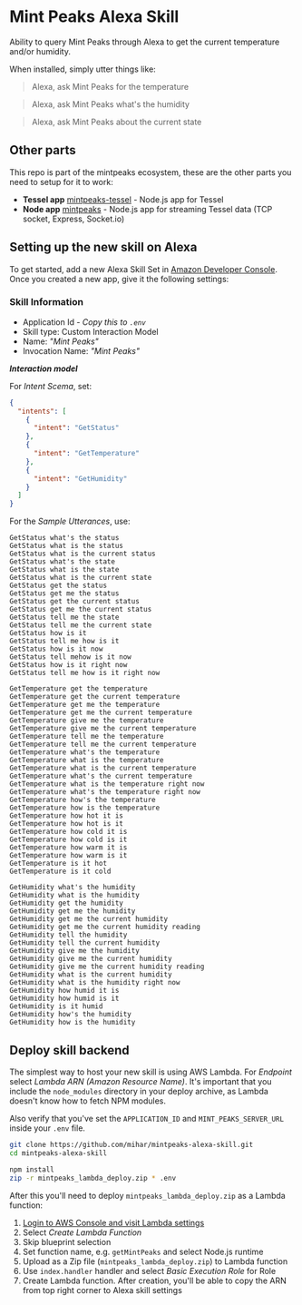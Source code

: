 # Mint Peaks Alexa Skill

Ability to query Mint Peaks through Alexa to get the current temperature and/or humidity.

When installed, simply utter things like:

> Alexa, ask Mint Peaks for the temperature

> Alexa, ask Mint Peaks what's the humidity

> Alexa, ask Mint Peaks about the current state

## Other parts

This repo is part of the mintpeaks ecosystem, these are the other parts you need to setup for it to work:

- **Tessel app** [mintpeaks-tessel](https://github.com/mihar/mintpeaks-tessel) - Node.js app for Tessel
- **Node app** [mintpeaks](https://github.com/mihar/mintpeaks) - Node.js app for streaming Tessel data (TCP socket, Express, Socket.io)

## Setting up the new skill on Alexa

To get started, add a new Alexa Skill Set in [Amazon Developer Console](https://developer.amazon.com/edw/home.html#/). Once you created a new app, give it the following settings:

### Skill Information

- Application Id - _Copy this to `.env`_
- Skill type: Custom Interaction Model
- Name: _"Mint Peaks"_
- Invocation Name: _"Mint Peaks"_

_**Interaction model**_

For _Intent Scema_, set:

```json
{
  "intents": [
    {
      "intent": "GetStatus"
    },
    {
      "intent": "GetTemperature"
    },
    {
      "intent": "GetHumidity"
    }
  ]
}
```

For the _Sample Utterances_, use:

```
GetStatus what's the status
GetStatus what is the status
GetStatus what is the current status
GetStatus what's the state
GetStatus what is the state
GetStatus what is the current state
GetStatus get the status
GetStatus get me the status
GetStatus get the current status
GetStatus get me the current status
GetStatus tell me the state
GetStatus tell me the current state
GetStatus how is it
GetStatus tell me how is it
GetStatus how is it now
GetStatus tell mehow is it now
GetStatus how is it right now
GetStatus tell me how is it right now

GetTemperature get the temperature
GetTemperature get the current temperature
GetTemperature get me the temperature
GetTemperature get me the current temperature
GetTemperature give me the temperature
GetTemperature give me the current temperature
GetTemperature tell me the temperature
GetTemperature tell me the current temperature
GetTemperature what's the temperature
GetTemperature what is the temperature
GetTemperature what is the current temperature
GetTemperature what's the current temperature
GetTemperature what is the temperature right now
GetTemperature what's the temperature right now
GetTemperature how's the temperature
GetTemperature how is the temperature
GetTemperature how hot it is
GetTemperature how hot is it
GetTemperature how cold it is
GetTemperature how cold is it
GetTemperature how warm it is
GetTemperature how warm is it
GetTemperature is it hot
GetTemperature is it cold

GetHumidity what's the humidity
GetHumidity what is the humidity
GetHumidity get the humidity
GetHumidity get me the humidity
GetHumidity get me the current humidity
GetHumidity get me the current humidity reading
GetHumidity tell the humidity
GetHumidity tell the current humidity
GetHumidity give me the humidity
GetHumidity give me the current humidity
GetHumidity give me the current humidity reading
GetHumidity what is the current humidity
GetHumidity what is the humidity right now
GetHumidity how humid it is
GetHumidity how humid is it
GetHumidity is it humid
GetHumidity how's the humidity
GetHumidity how is the humidity
```

## Deploy skill backend

The simplest way to host your new skill is using AWS Lambda. For _Endpoint_ select _Lambda ARN (Amazon Resource Name)_. It's important that you include the `node_modules` directory in your deploy archive, as Lambda doesn't know how to fetch NPM modules.

Also verify that you've set the `APPLICATION_ID` and `MINT_PEAKS_SERVER_URL` inside your `.env` file.

```bash
git clone https://github.com/mihar/mintpeaks-alexa-skill.git
cd mintpeaks-alexa-skill

npm install
zip -r mintpeaks_lambda_deploy.zip * .env
```

After this you'll need to deploy `mintpeaks_lambda_deploy.zip` as a Lambda function:

1. [Login to AWS Console and visit Lambda settings](https://console.aws.amazon.com/lambda/home?region=us-east-1#)
1. Select _Create Lambda Function_
1. Skip blueprint selection
2. Set function name, e.g. `getMintPeaks` and select Node.js runtime
3. Upload as a Zip file (`mintpeaks_lambda_deploy.zip`) to Lambda function
4. Use `index.handler` handler and select _Basic Execution Role_ for Role
5. Create Lambda function. After creation, you'll be able to copy the ARN from top right corner to Alexa skill settings
